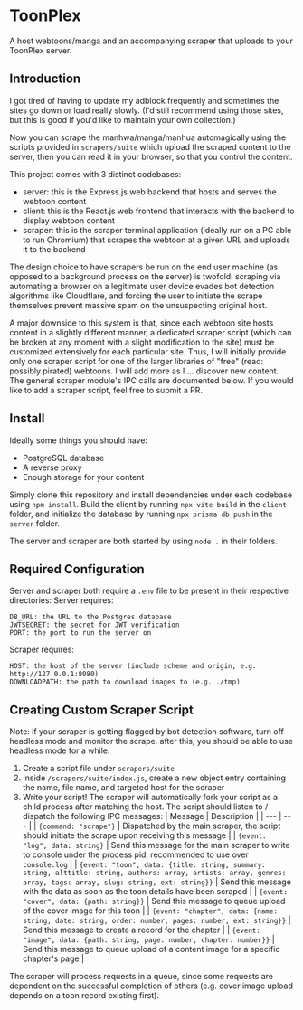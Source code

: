 # ToonPlex

A host webtoons/manga and an accompanying scraper that uploads to your ToonPlex server. 


## Introduction

I got tired of having to update my adblock frequently and sometimes the sites go down or load really slowly. 
(I'd still recommend using those sites, but this is good if you'd like to maintain your own collection.) 


Now you can scrape the manhwa/manga/manhua automagically using the scripts provided in `scrapers/suite` which upload the scraped content 
to the server, then you can read it in your browser, so that you control the content. 


This project comes with 3 distinct codebases: 
- server: this is the Express.js web backend that hosts and serves the webtoon content
- client: this is the React.js web frontend that interacts with the backend to display webtoon content
- scraper: this is the scraper terminal application (ideally run on a PC able to run Chromium) that scrapes the webtoon at a given URL and uploads it to the backend


The design choice to have scrapers be run on the end user machine
(as opposed to a background process on the server) is twofold: scraping via automating 
a browser on a legitimate user device evades bot detection algorithms like Cloudflare, and 
forcing the user to initiate the scrape themselves prevent massive spam on the unsuspecting original host. 


A major downside to this system is that, since each webtoon site hosts content in a slightly different manner, 
a dedicated scraper script (which can be broken at any moment with a slight modification to the site)
must be customized extensively for each particular site. Thus, I will initially provide only one scraper script
for one of the larger libraries of "free" (read: possibly pirated) webtoons. I will add more as 
I ... discover new content. The general scraper module's IPC calls are documented below. If you 
would like to add a scraper script, feel free to submit a PR. 


## Install
Ideally some things you should have: 
- PostgreSQL database
- A reverse proxy
- Enough storage for your content

Simply clone this repository and install dependencies under each codebase using `npm install`.
Build the client by running `npx vite build` in the `client` folder, and initialize 
the database by running `npx prisma db push` in the `server` folder. 

The server and scraper are both started by using `node .` in their folders. 

## Required Configuration
Server and scraper both require a `.env` file to be present in their respective directories: 
Server requires: 
```
DB_URL: the URL to the Postgres database
JWTSECRET: the secret for JWT verification
PORT: the port to run the server on
```
Scraper requires: 
```
HOST: the host of the server (include scheme and origin, e.g. http://127.0.0.1:8080)
DOWNLOADPATH: the path to download images to (e.g. ./tmp)
```


## Creating Custom Scraper Script

Note: if your scraper is getting flagged by bot detection software, turn off headless mode and monitor the scrape. 
after this, you should be able to use headless mode for a while. 

1. Create a script file under `scrapers/suite`
2. Inside `/scrapers/suite/index.js`, create a new object entry containing the name, file name, and targeted host for the scraper
3. Write your script! The scraper will automatically fork your script as a child process after matching the host. The script should listen to / dispatch the following IPC messages: 
| Message | Description |
| --- | --- |
| `{command: "scrape"}` | Dispatched by the main scraper, the script should initiate the scrape upon receiving this message |
| `{event: "log", data: string}` | Send this message for the main scraper to write to console under the process pid, recommended to use over `console.log` |
| `{event: "toon", data: {title: string, summary: string, alttitle: string, authors: array, artists: array, genres: array, tags: array, slug: string, ext: string}}` | Send this message with the data as soon as the toon details have been scraped |
| `{event: "cover", data: {path: string}}` | Send this message to queue upload of the cover image for this toon |
| `{event: "chapter", data: {name: string, date: string, order: number, pages: number, ext: string}}` | Send this message to create a record for the chapter |
| `{event: "image", data: {path: string, page: number, chapter: number}}` | Send this message to queue upload of a content image for a specific chapter's page |

The scraper will process requests in a queue, since some requests are dependent on the successful completion of others (e.g. cover image upload depends on a toon record existing first). 
